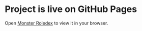 # Project is live on GitHub Pages
Open [Monster Roledex](https://mac-rose.github.io/ReactTutorial/) to view it in your browser.
